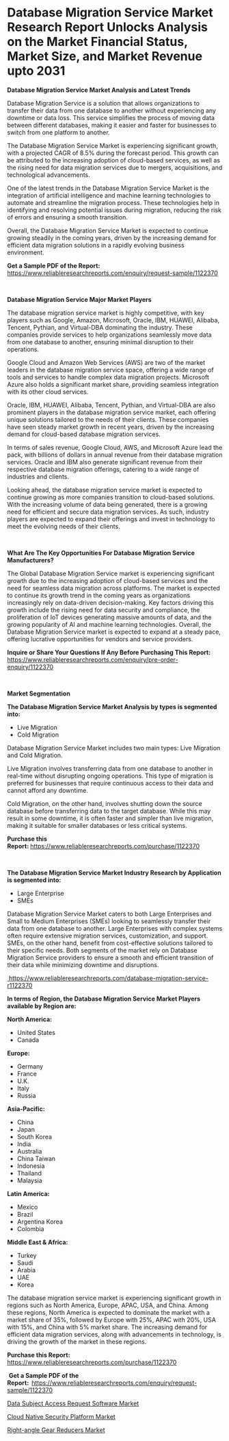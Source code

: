 <p><h1>Database Migration Service Market Research Report Unlocks Analysis on the Market Financial Status, Market Size, and Market Revenue upto 2031</h1></p><p><strong>Database Migration Service Market Analysis and Latest Trends</strong></p>
<p><p>Database Migration Service is a solution that allows organizations to transfer their data from one database to another without experiencing any downtime or data loss. This service simplifies the process of moving data between different databases, making it easier and faster for businesses to switch from one platform to another.</p><p>The Database Migration Service Market is experiencing significant growth, with a projected CAGR of 8.5% during the forecast period. This growth can be attributed to the increasing adoption of cloud-based services, as well as the rising need for data migration services due to mergers, acquisitions, and technological advancements.</p><p>One of the latest trends in the Database Migration Service Market is the integration of artificial intelligence and machine learning technologies to automate and streamline the migration process. These technologies help in identifying and resolving potential issues during migration, reducing the risk of errors and ensuring a smooth transition.</p><p>Overall, the Database Migration Service Market is expected to continue growing steadily in the coming years, driven by the increasing demand for efficient data migration solutions in a rapidly evolving business environment.</p></p>
<p><strong>Get a Sample PDF of the Report:&nbsp;</strong> <a href="https://www.reliableresearchreports.com/enquiry/request-sample/1122370">https://www.reliableresearchreports.com/enquiry/request-sample/1122370</a></p>
<p>&nbsp;</p>
<p><strong>Database Migration Service Major Market Players</strong></p>
<p><p>The database migration service market is highly competitive, with key players such as Google, Amazon, Microsoft, Oracle, IBM, HUAWEI, Alibaba, Tencent, Pythian, and Virtual-DBA dominating the industry. These companies provide services to help organizations seamlessly move data from one database to another, ensuring minimal disruption to their operations.</p><p>Google Cloud and Amazon Web Services (AWS) are two of the market leaders in the database migration service space, offering a wide range of tools and services to handle complex data migration projects. Microsoft Azure also holds a significant market share, providing seamless integration with its other cloud services.</p><p>Oracle, IBM, HUAWEI, Alibaba, Tencent, Pythian, and Virtual-DBA are also prominent players in the database migration service market, each offering unique solutions tailored to the needs of their clients. These companies have seen steady market growth in recent years, driven by the increasing demand for cloud-based database migration services.</p><p>In terms of sales revenue, Google Cloud, AWS, and Microsoft Azure lead the pack, with billions of dollars in annual revenue from their database migration services. Oracle and IBM also generate significant revenue from their respective database migration offerings, catering to a wide range of industries and clients.</p><p>Looking ahead, the database migration service market is expected to continue growing as more companies transition to cloud-based solutions. With the increasing volume of data being generated, there is a growing need for efficient and secure data migration services. As such, industry players are expected to expand their offerings and invest in technology to meet the evolving needs of their clients.</p></p>
<p>&nbsp;</p>
<p><strong>What Are The Key Opportunities For Database Migration Service Manufacturers?</strong></p>
<p><p>The Global Database Migration Service market is experiencing significant growth due to the increasing adoption of cloud-based services and the need for seamless data migration across platforms. The market is expected to continue its growth trend in the coming years as organizations increasingly rely on data-driven decision-making. Key factors driving this growth include the rising need for data security and compliance, the proliferation of IoT devices generating massive amounts of data, and the growing popularity of AI and machine learning technologies. Overall, the Database Migration Service market is expected to expand at a steady pace, offering lucrative opportunities for vendors and service providers.</p></p>
<p><strong>Inquire or Share Your Questions If Any Before Purchasing This Report:</strong> <a href="https://www.reliableresearchreports.com/enquiry/pre-order-enquiry/1122370">https://www.reliableresearchreports.com/enquiry/pre-order-enquiry/1122370</a></p>
<p>&nbsp;</p>
<p><strong>Market Segmentation</strong></p>
<p><strong>The Database Migration Service Market Analysis by types is segmented into:</strong></p>
<p><ul><li>Live Migration</li><li>Cold Migration</li></ul></p>
<p><p>Database Migration Service Market includes two main types: Live Migration and Cold Migration. </p><p>Live Migration involves transferring data from one database to another in real-time without disrupting ongoing operations. This type of migration is preferred for businesses that require continuous access to their data and cannot afford any downtime.</p><p>Cold Migration, on the other hand, involves shutting down the source database before transferring data to the target database. While this may result in some downtime, it is often faster and simpler than live migration, making it suitable for smaller databases or less critical systems.</p></p>
<p><strong>Purchase this Report:&nbsp;</strong><a href="https://www.reliableresearchreports.com/purchase/1122370">https://www.reliableresearchreports.com/purchase/1122370</a></p>
<p>&nbsp;</p>
<p><strong>The Database Migration Service Market Industry Research by Application is segmented into:</strong></p>
<p><ul><li>Large Enterprise</li><li>SMEs</li></ul></p>
<p><p>Database Migration Service Market caters to both Large Enterprises and Small to Medium Enterprises (SMEs) looking to seamlessly transfer their data from one database to another. Large Enterprises with complex systems often require extensive migration services, customization, and support. SMEs, on the other hand, benefit from cost-effective solutions tailored to their specific needs. Both segments of the market rely on Database Migration Service providers to ensure a smooth and efficient transition of their data while minimizing downtime and disruptions.</p></p>
<p><a href="https://www.reliableresearchreports.com/database-migration-service-r1122370">&nbsp;https://www.reliableresearchreports.com/database-migration-service-r1122370</a></p>
<p><strong>In terms of Region, the Database Migration Service Market Players available by Region are:</strong></p>
<p>
    <p> <strong> North America: </strong>
        <ul>
            <li>United States</li>
            <li>Canada</li>
        </ul>
        </p> 
    <p> <strong> Europe: </strong>
        <ul>
            <li>Germany</li>
            <li>France</li>
            <li>U.K.</li>
            <li>Italy</li>
            <li>Russia</li>
        </ul>
        </p> 
    <p> <strong> Asia-Pacific: </strong>
        <ul>
            <li>China</li>
            <li>Japan</li>
            <li>South Korea</li>
            <li>India</li>
            <li>Australia</li>
            <li>China Taiwan</li>
            <li>Indonesia</li>
            <li>Thailand</li>
            <li>Malaysia</li>
        </ul>
        </p> 
    <p> <strong> Latin America: </strong>
        <ul>
            <li>Mexico</li>
            <li>Brazil</li>
            <li>Argentina Korea</li>
            <li>Colombia</li>
        </ul>
        </p> 
    <p> <strong> Middle East & Africa: </strong>
        <ul>
            <li>Turkey</li>
            <li>Saudi</li>
            <li>Arabia</li>
            <li>UAE</li>
            <li>Korea</li>
        </ul>
    </p>
    </p>
<p><p>The database migration service market is experiencing significant growth in regions such as North America, Europe, APAC, USA, and China. Among these regions, North America is expected to dominate the market with a market share of 35%, followed by Europe with 25%, APAC with 20%, USA with 15%, and China with 5% market share. The increasing demand for efficient data migration services, along with advancements in technology, is driving the growth of the market in these regions.</p></p>
<p><strong>Purchase this Report: </strong><a href="https://www.reliableresearchreports.com/purchase/1122370">https://www.reliableresearchreports.com/purchase/1122370</a></p>
<p>&nbsp;<strong>Get a Sample PDF of the Report:&nbsp;&nbsp;</strong><a href="https://www.reliableresearchreports.com/enquiry/request-sample/1122370">https://www.reliableresearchreports.com/enquiry/request-sample/1122370</a></p>
<p><strong></strong></p>
<p><p><a href="https://github.com/ZackaryHalvorson2023/Market-Research-Report-List-1/blob/main/data-subject-access-request-software-market.md">Data Subject Access Request Software Market</a></p><p><a href="https://github.com/AnnChovey2023/Market-Research-Report-List-1/blob/main/cloud-native-security-platform-market.md">Cloud Native Security Platform Market</a></p><p><a href="https://www.linkedin.com/pulse/insights-right-angle-gear-reducers-market-size-analysing-wvfvc">Right-angle Gear Reducers Market</a></p></p>